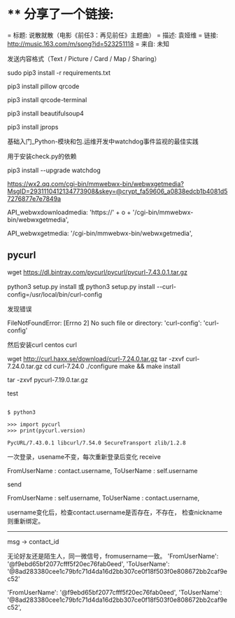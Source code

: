 

** 分享了一个链接:
=========================
= 标题: 说散就散（电影《前任3：再见前任》主题曲）
= 描述: 袁娅维
= 链接: http://music.163.com/m/song?id=523251118
= 来自: 未知




发送内容格式（Text / Picture / Card / Map / Sharing）

sudo pip3 install -r requirements.txt

pip3 install pillow qrcode

pip3 install qrcode-terminal

pip3 install beautifulsoup4

pip3 install jprops


基础入门_Python-模块和包.运维开发中watchdog事件监视的最佳实践

用于安装check.py的依赖

pip3 install --upgrade watchdog  


https://wx2.qq.com/cgi-bin/mmwebwx-bin/webwxgetmedia?MsgID=2931110412134773908&skey=@crypt_fa59606_a0838edcb1b4081d57276877e7e7849a

API_webwxdownloadmedia: 'https://' + o + '/cgi-bin/mmwebwx-bin/webwxgetmedia',

API_webwxgetmedia: '/cgi-bin/mmwebwx-bin/webwxgetmedia',

pycurl
------
wget https://dl.bintray.com/pycurl/pycurl/pycurl-7.43.0.1.tar.gz

python3 setup.py install
或
python3 setup.py install --curl-config=/usr/local/bin/curl-config


发现错误

FileNotFoundError: [Errno 2] No such file or directory: 'curl-config': 'curl-config'

然后安装curl
centos curl

wget http://curl.haxx.se/download/curl-7.24.0.tar.gz
tar -zxvf curl-7.24.0.tar.gz
cd curl-7.24.0
./configure
make && make install

tar -zxvf pycurl-7.19.0.tar.gz

test
```

$ python3

>>> import pycurl
>>> print(pycurl.version)

PycURL/7.43.0.1 libcurl/7.54.0 SecureTransport zlib/1.2.8

```

一次登录，usename不变，每次重新登录后变化
receive 

FromUserName : contact.username,
ToUserName : self.username

send

FromUserName : self.username,
ToUserName : contact.username,

username变化后，检查contact.username是否存在，不存在，
检查nickname 则重新绑定。

---------

msg -> contact_id

无论好友还是陌生人，同一微信号，fromusername一致。
'FromUserName': '@f9ebd65bf2077cfff5f20ec76fab0eed', 'ToUserName': '@8ad283380cee1c79bfc71d4da16d2bb307ce0f18f503f0e808672bb2caf9ec52'


'FromUserName': '@f9ebd65bf2077cfff5f20ec76fab0eed', 'ToUserName': '@8ad283380cee1c79bfc71d4da16d2bb307ce0f18f503f0e808672bb2caf9ec52',

